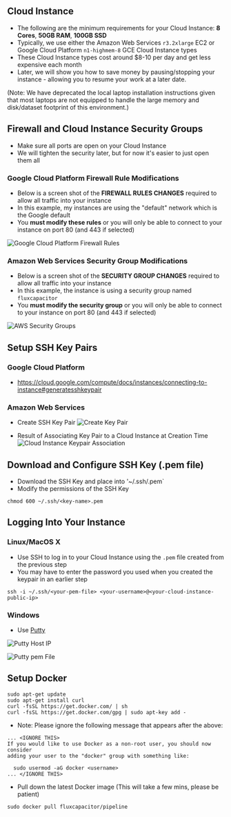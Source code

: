 ## Cloud Instance
* The following are the minimum requirements for your Cloud Instance:
**8 Cores**, **50GB RAM**, **100GB SSD**
* Typically, we use either the Amazon Web Services `r3.2xlarge` EC2  or Google Cloud Platform `n1-highmem-8` GCE Cloud Instance  types
* These Cloud Instance types cost around $8-10 per day and get less expensive each month
* Later, we will show you how to save money by pausing/stopping your instance - allowing you to resume your work at a later date.

(Note:  We have deprecated the local laptop installation instructions given that most laptops are not equipped to handle the large memory and disk/dataset footprint of this environment.)

## Firewall and Cloud Instance Security Groups
* Make sure all ports are open on your Cloud Instance
* We will tighten the security later, but for now it's easier to just open them all

### Google Cloud Platform Firewall Rule Modifications
* Below is a screen shot of the **FIREWALL RULES CHANGES** required to allow all traffic into your instance
* In this example, my instances are using the "default" network which is the Google default
* You **must modify these rules** or you will only be able to connect to your instance on port 80 (and 443 if selected)

![Google Cloud Platform Firewall Rules](http://advancedspark.com/img/gce-firewall-rules.png)

### Amazon Web Services Security Group Modifications
* Below is a screen shot of the **SECURITY GROUP CHANGES** required to allow all traffic into your instance
* In this example, the instance is using a security group named `fluxcapacitor`
* You **must modify the security group** or you will only be able to connect to your instance on port 80 (and 443 if selected)

![AWS Security Groups](http://advancedspark.com/img/aws-security-groups.png)

## Setup SSH Key Pairs
### Google Cloud Platform
* https://cloud.google.com/compute/docs/instances/connecting-to-instance#generatesshkeypair

### Amazon Web Services
* Create SSH Key Pair
![Create Key Pair](http://advancedspark.com/img/aws-create-keypair.png)

* Result of Associating Key Pair to a Cloud Instance at Creation Time
![Cloud Instance Keypair Association](http://advancedspark.com/img/aws-keypair-instance.png) 

## Download and Configure SSH Key (.pem file)
* Download the SSH Key and place into '~/.ssh/<keypair-name>.pem`
* Modify the permissions of the SSH Key
```
chmod 600 ~/.ssh/<key-name>.pem
```
 
## Logging Into Your Instance 
### Linux/MacOS X
* Use SSH to log in to your Cloud Instance using the `.pem` file created from the previous step
* You may have to enter the password you used when you created the keypair in an earlier step 
```
ssh -i ~/.ssh/<your-pem-file> <your-username>@<your-cloud-instance-public-ip>
```
### Windows
* Use [Putty](http://www.chiark.greenend.org.uk/~sgtatham/putty/download.html)

![Putty Host IP](http://advancedspark.com/img/putty-1.png)

![Putty pem File](http://advancedspark.com/img/putty-2.png)

## Setup Docker
```
sudo apt-get update
sudo apt-get install curl
curl -fsSL https://get.docker.com/ | sh
curl -fsSL https://get.docker.com/gpg | sudo apt-key add -
```
* Note:  Please ignore the following message that appears after the above:
```
... <IGNORE THIS>
If you would like to use Docker as a non-root user, you should now consider 
adding your user to the "docker" group with something like:

  sudo usermod -aG docker <username> 
... </IGNORE THIS>
```

* Pull down the latest Docker image
(This will take a few mins, please be patient)
```
sudo docker pull fluxcapacitor/pipeline
```